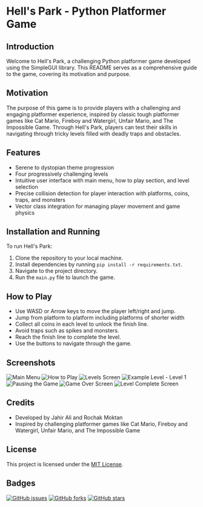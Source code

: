 # Hell's Park - Python Platformer Game

## Introduction
Welcome to Hell's Park, a challenging Python platformer game developed using the SimpleGUI library. This README serves as a comprehensive guide to the game, covering its motivation and purpose.

## Motivation
The purpose of this game is to provide players with a challenging and engaging platformer experience, inspired by classic tough platformer games like Cat Mario, Fireboy and Watergirl, Unfair Mario, and The Impossible Game. Through Hell's Park, players can test their skills in navigating through tricky levels filled with deadly traps and obstacles.

## Features
- Serene to dystopian theme progression
- Four progressively challenging levels
- Intuitive user interface with main menu, how to play section, and level selection
- Precise collision detection for player interaction with platforms, coins, traps, and monsters
- Vector class integration for managing player movement and game physics

## Installation and Running
To run Hell's Park:
1. Clone the repository to your local machine.
2. Install dependencies by running `pip install -r requirements.txt`.
3. Navigate to the project directory.
4. Run the `main.py` file to launch the game.

## How to Play
- Use WASD or Arrow keys to move the player left/right and jump.
- Jump from platform to platform including platforms of shorter width
- Collect all coins in each level to unlock the finish line.
- Avoid traps such as spikes and monsters.
- Reach the finish line to complete the level.
- Use the buttons to navigate through the game.

## Screenshots
![Main Menu](screenshots/main_menu.png)
![How to Play](screenshots/how_to_play.png)
![Levels Screen](screenshots/levels_screen.png)
![Example Level - Level 1](screenshots/level1.png)
![Pausing the Game](screenshots/paused_game.png)
![Game Over Screen](screenshots/game_over.png)
![Level Complete Screen](screenshots/level_complete.png)

## Credits
- Developed by Jahir Ali and Rochak Moktan
- Inspired by challenging platformer games like Cat Mario, Fireboy and Watergirl, Unfair Mario, and The Impossible Game

## License
This project is licensed under the [MIT License](LICENSE).

## Badges
[![GitHub issues](https://img.shields.io/github/issues/your/repository.svg)](https://github.com/your/repository/issues)
[![GitHub forks](https://img.shields.io/github/forks/your/repository.svg)](https://github.com/your/repository/network)
[![GitHub stars](https://img.shields.io/github/stars/your/repository.svg)](https://github.com/your/repository/stargazers)
